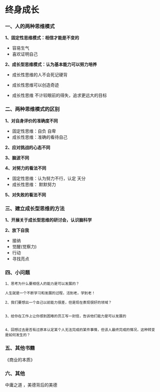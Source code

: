 # 终身成长

### 一、人的两种思维模式

**1、固定性思维模式：相信才能是不变的**

- 容易生气
- 喜欢证明自己

**2、成长型思维模式：认为基本能力可以努力培养**

- 成长性思维的人不会死记硬背

- 成长性思维可以创造奇迹

- 成长性思维 不计较眼前的得失，追求更远大的目标



### 二、两种思维模式的区别

**1、对自身评价的准确度不同**

- 固定性思维：自负  自卑
- 成长性思维：准确的看待自己

**2、应对挑战的心态不同**

**3、脑波不同**

**4、对努力的看法不同**

- 固定性思维：认为努力不行，认定 天分
- 成长性思维： 默默努力

**5、对失败的看法不同**



### 三、建立成长型思维的方法

**1、开展关于成长型思维的研讨会，认识脑科学**

**2、放下自我**

-  接纳
-  觉醒(觉察力)
-  行动
-  寻找亮点



### 四、小问题

```
1、思考为什么要相信人的能力是可以发展的？

人生就是一个不断学习和发展的过程，活到老，学到老！

2、我们要想出一个自己以前能力很差，但是现在表现很好的领域？


3、给你在工作上让你感到困难的员工写一封信，告诉他们能力是可以发展的


4、回想过去是否有过原本认定某个人无法完成的某件事情，但该人最终完成的情况，这种转变是如何发生的？

```



### 五、其他书籍

《商业的本质》



### 六、其他

中庸之道 ，美德背后的美德